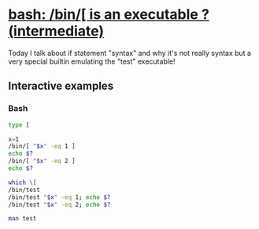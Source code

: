 # [bash: /bin/\[ is an executable ? (intermediate)](https://youtu.be/8kFmJGXa1qk)

Today I talk about if statement "syntax" and why it's not really syntax but a very special builtin emulating the "test" executable!

## Interactive examples

### Bash

```bash
type [

x=1
/bin/[ "$x" -eq 1 ]
echo $?
/bin/[ "$x" -eq 2 ]
echo $?

which \[
/bin/test
/bin/test "$x" -eq 1; echo $?
/bin/test "$x" -eq 2; echo $?

man test
```
